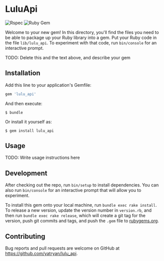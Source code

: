 # LuluApi
![Rspec](https://github.com/yatryan/lulu_api/workflows/Ruby/badge.svg) ![Ruby Gem](https://github.com/yatryan/lulu_api/workflows/Ruby%20Gem/badge.svg)

Welcome to your new gem! In this directory, you'll find the files you need to be able to package up your Ruby library into a gem. Put your Ruby code in the file `lib/lulu_api`. To experiment with that code, run `bin/console` for an interactive prompt.

TODO: Delete this and the text above, and describe your gem

## Installation

Add this line to your application's Gemfile:

```ruby
gem 'lulu_api'
```

And then execute:

    $ bundle

Or install it yourself as:

    $ gem install lulu_api

## Usage

TODO: Write usage instructions here

## Development

After checking out the repo, run `bin/setup` to install dependencies. You can also run `bin/console` for an interactive prompt that will allow you to experiment.

To install this gem onto your local machine, run `bundle exec rake install`. To release a new version, update the version number in `version.rb`, and then run `bundle exec rake release`, which will create a git tag for the version, push git commits and tags, and push the `.gem` file to [rubygems.org](https://rubygems.org).

## Contributing

Bug reports and pull requests are welcome on GitHub at https://github.com/yatryan/lulu_api.
